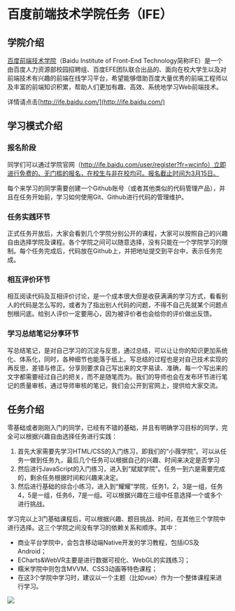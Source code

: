 # 百度前端技术学院任务（IFE）

## 学院介绍
[百度前端技术学院](http://ife.baidu.com/)（Baidu Institute of Front-End Technology简称IFE）是一个由百度人力资源部校园招聘组、百度EFE团队联合出品的、面向在校大学生以及对前端技术有兴趣的前端在线学习平台，希望能够借助百度大量优秀的前端工程师以及丰富的前端知识积累，帮助人们更加有趣、高效、系统地学习Web前端技术。

详情请点击[http://ife.baidu.com/](http://ife.baidu.com/)
## 学习模式介绍
### 报名阶段
同学们可以通过学院官网（http://ife.baidu.com/user/register?fr=wcinfo）立即进行免费的、无门槛的报名，在校生与非在校均可。报名截止时间为3月15日。

每个来学习的同学需要创建一个Github账号（或者其他类似的代码管理产品），并且在任务开始前，学习如何使用Git、Github进行代码的管理维护。
### 任务实践环节
正式任务开放后，大家会看到几个学院分别公开的课程，大家可以按照自己的兴趣自由选择学院及课程。各个学院之间可以随意选择，没有只能在一个学院学习的限制。每个任务完成后，代码放在Github上，并把地址提交到平台中，表示任务完成。
### 相互评价环节
相互阅读代码及互相评价讨论，是一个成本很大但是收获满满的学习方式，看看别人的代码是怎么写的，或者为了指出别人代码的问题，不得不自己先就某个问题点刨根问底。给别人评价一定要用心，因为被评价者也会给你的评价做出反馈。
### 学习总结笔记分享环节
写总结笔记，是对自己学习的沉淀与反思，通过总结，可以让让你的知识更加系统化、体系化，同时，各种细节也能落于纸上。写总结的过程也是对自己技术实现的再反思，差错与修正。分享则要求自己写出来的文字易读、准确，每一个写出来的文字都需要经过自己的把关，而不是随笔而为。我们的导师也会在发布环节进行笔记的质量审核，通过导师审核的笔记，我们会公开到官网上，提供给大家交流。
## 任务介绍
零基础或者刚刚入门的同学，已经有不错的基础，并且有明确学习目标的同学，完全可以根据兴趣自由选择任务进行实践：

1. 首先大家需要先学习HTML/CSS的入门练习，即我们的“小薇学院”。可以从任务一做到任务九，最后几个任务可以根据自己的兴趣、时间来决定是否学习
2. 然后进行JavaScript的入门练习，进入到“斌斌学院”。任务一到六是需要完成的，剩余任务根据时间和兴趣来决定。
3. 然后进行基础的综合小练习，进入到“耀耀”学院，任务1，2，3是一组，任务4，5是一组，任务6，7是一组。可以根据兴趣在三组中任意选择一个或多个进行挑战。

学习完以上3门基础课程后，可以根据兴趣、题目挑战、时间，在其他三个学院中进行选择。这三个学院之间没有学习的依赖关系和顺序。其中：

- 商业平台学院中，会包含移动端Native开发的学习教程，包括iOS及Android；
- ECharts&WebVR主要是进行数据可视化、WebGL的实践练习；
- 糯米学院中则包含MVVM、CSS3动画等特色课程；
- 在这3个学院中学习时，建议以一个主题（比如vue）作为一个整体课程来进行学习。


![](http://p1.bpimg.com/567571/8f2463c7f1282f71.png)